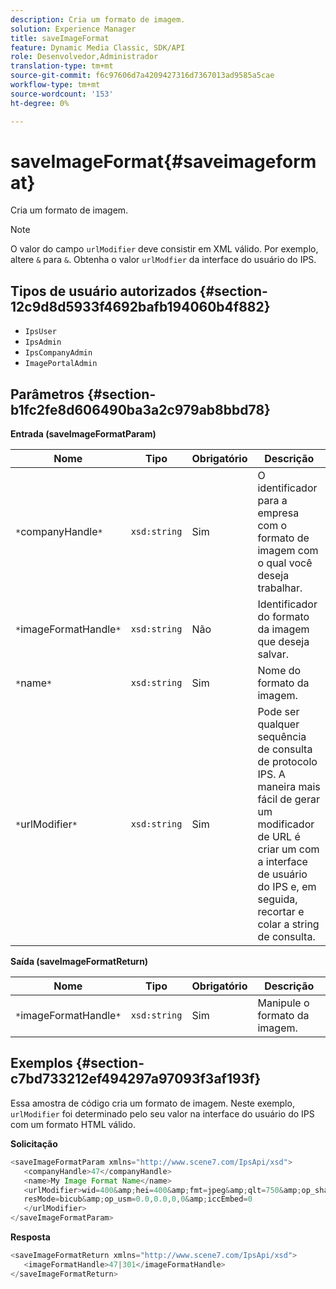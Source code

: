 ```yaml
---
description: Cria um formato de imagem.
solution: Experience Manager
title: saveImageFormat
feature: Dynamic Media Classic, SDK/API
role: Desenvolvedor,Administrador
translation-type: tm+mt
source-git-commit: f6c97606d7a4209427316d7367013ad9585a5cae
workflow-type: tm+mt
source-wordcount: '153'
ht-degree: 0%

---
```



# saveImageFormat{#saveimageformat}

Cria um formato de imagem.

>[!NOTE]
>
>O valor do campo `urlModifier` deve consistir em XML válido. Por exemplo, altere `&` para `&`. Obtenha o valor `urlModfier` da interface do usuário do IPS.

## Tipos de usuário autorizados {#section-12c9d8d5933f4692bafb194060b4f882}

* `IpsUser`
* `IpsAdmin`
* `IpsCompanyAdmin`
* `ImagePortalAdmin`

## Parâmetros {#section-b1fc2fe8d606490ba3a2c979ab8bbd78}

**Entrada (saveImageFormatParam)**

| Nome | Tipo | Obrigatório | Descrição |
|---|---|---|---|
| `*`companyHandle`*` | `xsd:string` | Sim | O identificador para a empresa com o formato de imagem com o qual você deseja trabalhar. |
| `*`imageFormatHandle`*` | `xsd:string` | Não | Identificador do formato da imagem que deseja salvar. |
| `*`name`*` | `xsd:string` | Sim | Nome do formato da imagem. |
| `*`urlModifier`*` | `xsd:string` | Sim | Pode ser qualquer sequência de consulta de protocolo IPS. A maneira mais fácil de gerar um modificador de URL é criar um com a interface de usuário do IPS e, em seguida, recortar e colar a string de consulta. |

**Saída (saveImageFormatReturn)**

| Nome | Tipo | Obrigatório | Descrição |
|---|---|---|---|
| `*`imageFormatHandle`*` | `xsd:string` | Sim | Manipule o formato da imagem. |

## Exemplos {#section-c7bd733212ef494297a97093f3af193f}

Essa amostra de código cria um formato de imagem. Neste exemplo, `urlModifier` foi determinado pelo seu valor na interface do usuário do IPS com um formato HTML válido.

**Solicitação**

```java
<saveImageFormatParam xmlns="http://www.scene7.com/IpsApi/xsd"> 
   <companyHandle>47</companyHandle> 
   <name>My Image Format Name</name> 
   <urlModifier>wid=400&amp;hei=400&amp;fmt=jpeg&amp;qlt=750&amp;op_sharpen=0&amp; 
   resMode=bicub&amp;op_usm=0.0,0.0,0,0&amp;iccEmbed=0 
   </urlModifier> 
</saveImageFormatParam>
```

**Resposta**

```java
<saveImageFormatReturn xmlns="http://www.scene7.com/IpsApi/xsd"> 
   <imageFormatHandle>47|301</imageFormatHandle> 
</saveImageFormatReturn>
```

